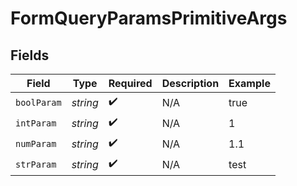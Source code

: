 # FormQueryParamsPrimitiveArgs


## Fields

| Field              | Type               | Required           | Description        | Example            |
| ------------------ | ------------------ | ------------------ | ------------------ | ------------------ |
| `boolParam`        | *string*           | :heavy_check_mark: | N/A                | true               |
| `intParam`         | *string*           | :heavy_check_mark: | N/A                | 1                  |
| `numParam`         | *string*           | :heavy_check_mark: | N/A                | 1.1                |
| `strParam`         | *string*           | :heavy_check_mark: | N/A                | test               |